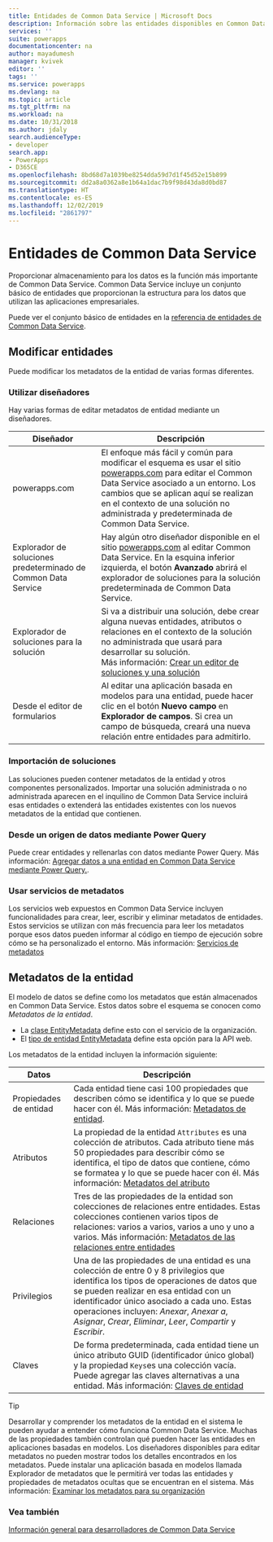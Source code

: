 ```yaml
---
title: Entidades de Common Data Service | Microsoft Docs
description: Información sobre las entidades disponibles en Common Data Service.
services: ''
suite: powerapps
documentationcenter: na
author: mayadumesh
manager: kvivek
editor: ''
tags: ''
ms.service: powerapps
ms.devlang: na
ms.topic: article
ms.tgt_pltfrm: na
ms.workload: na
ms.date: 10/31/2018
ms.author: jdaly
search.audienceType:
- developer
search.app:
- PowerApps
- D365CE
ms.openlocfilehash: 8bd68d7a1039be8254dda59d7d1f45d52e15b899
ms.sourcegitcommit: dd2a8a0362a8e1b64a1dac7b9f98d43da8d0bd87
ms.translationtype: HT
ms.contentlocale: es-ES
ms.lasthandoff: 12/02/2019
ms.locfileid: "2861797"
---
```

<!-- 
Was Mike Carter
This topic was not migrated it was written for Power Apps 

Overlap with content in https://docs.microsoft.com/dynamics365/customer-engagement/developer/introduction-entities

-->

# <a name="common-data-service-entities"></a>Entidades de Common Data Service

Proporcionar almacenamiento para los datos es la función más importante de Common Data Service. Common Data Service incluye un conjunto básico de entidades que proporcionan la estructura para los datos que utilizan las aplicaciones empresariales. 

Puede ver el conjunto básico de entidades en la [referencia de entidades de Common Data Service](reference/about-entity-reference.md).

## <a name="modify-entities"></a>Modificar entidades

Puede modificar los metadatos de la entidad de varias formas diferentes.

### <a name="use-designers"></a>Utilizar diseñadores

Hay varias formas de editar metadatos de entidad mediante un diseñadores.


|Diseñador  |Descripción  |
|---------|---------|
|powerapps.com|El enfoque más fácil y común para modificar el esquema es usar el sitio [powerapps.com](https://make.powerapps.com/) para editar el Common Data Service asociado a un entorno. Los cambios que se aplican aquí se realizan en el contexto de una solución no administrada y predeterminada de Common Data Service. <!-- TODO: Add link to topic that describes this -->|
|Explorador de soluciones predeterminado de Common Data Service|Hay algún otro diseñador disponible en el sitio [powerapps.com](https://make.powerapps.com/) al editar Common Data Service. En la esquina inferior izquierda, el botón **Avanzado** abrirá el explorador de soluciones para la solución predeterminada de Common Data Service. |
|Explorador de soluciones para la solución |Si va a distribuir una solución, debe crear alguna nuevas entidades, atributos o relaciones en el contexto de la solución no administrada que usará para desarrollar su solución. <br /> Más información: [Crear un editor de soluciones y una solución](introduction-solutions.md#create-a-solution-publisher-and-solution)|
|Desde el editor de formularios|Al editar una aplicación basada en modelos para una entidad, puede hacer clic en el botón **Nuevo campo** en **Explorador de campos**. Si crea un campo de búsqueda, creará una nueva relación entre entidades para admitirlo.|

### <a name="import-a-solution"></a>Importación de soluciones

Las soluciones pueden contener metadatos de la entidad y otros componentes personalizados. Importar una solución administrada o no administrada aparecen en el inquilino de Common Data Service incluirá esas entidades o extenderá las entidades existentes con los nuevos metadatos de la entidad que contienen.

### <a name="from-a-data-source-using-power-query"></a>Desde un origen de datos mediante Power Query

Puede crear entidades y rellenarlas con datos mediante Power Query. Más información: [Agregar datos a una entidad en Common Data Service mediante Power Query.](../../maker/common-data-service/data-platform-cds-newentity-pq.md).

### <a name="use-metadata-services"></a>Usar servicios de metadatos

Los servicios web expuestos en Common Data Service incluyen funcionalidades para crear, leer, escribir y eliminar metadatos de entidades. Estos servicios se utilizan con más frecuencia para leer los metadatos porque esos datos pueden informar al código en tiempo de ejecución sobre cómo se ha personalizado el entorno. Más información: [Servicios de metadatos](metadata-services.md)

## <a name="entity-metadata"></a>Metadatos de la entidad

El modelo de datos se define como los metadatos que están almacenados en Common Data Service. Estos datos sobre el esquema se conocen como *Metadatos de la entidad*. 

- La [clase EntityMetadata](/dotnet/api/microsoft.xrm.sdk.metadata.entitymetadata) define esto con el servicio de la organización. 
- El [tipo de entidad EntityMetadata](/dynamics365/customer-engagement/web-api/entitymetadata) define esta opción para la API web. 

Los metadatos de la entidad incluyen la información siguiente:


|Datos  |Descripción  |
|---------|---------|
|Propiedades de entidad|Cada entidad tiene casi 100 propiedades que describen cómo se identifica y lo que se puede hacer con él.  Más información: [Metadatos de entidad](entity-metadata.md).|
|Atributos|La propiedad de la entidad `Attributes` es una colección de atributos. Cada atributo tiene más 50 propiedades para describir cómo se identifica, el tipo de datos que contiene, cómo se formatea y lo que se puede hacer con él. Más información: [Metadatos del atributo](entity-attribute-metadata.md)|
|Relaciones|Tres de las propiedades de la entidad son colecciones de relaciones entre entidades. Estas colecciones contienen varios tipos de relaciones: varios a varios, varios a uno y uno a varios. Más información: [Metadatos de las relaciones entre entidades](entity-relationship-metadata.md)|
|Privilegios|Una de las propiedades de una entidad es una colección de entre 0 y 8 privilegios que identifica los tipos de operaciones de datos que se pueden realizar en esa entidad con un identificador único asociado a cada uno. Estas operaciones incluyen: *Anexar*, *Anexar a*, *Asignar*, *Crear*, *Eliminar*, *Leer*, *Compartir* y *Escribir*.|
|Claves|De forma predeterminada, cada entidad tiene un único atributo GUID (identificador único global) y la propiedad `Keys`es una colección vacía. Puede agregar las claves alternativas a una entidad. Más información: [Claves de entidad](entity-metadata.md#entity-keys)|

> [!TIP]
> Desarrollar y comprender los metadatos de la entidad en el sistema le pueden ayudar a entender cómo funciona Common Data Service. Muchas de las propiedades también controlan qué pueden hacer las entidades en aplicaciones basadas en modelos. Los diseñadores disponibles para editar metadatos no pueden mostrar todos los detalles encontrados en los metadatos. Puede instalar una aplicación basada en modelos llamada Explorador de metadatos que le permitirá ver todas las entidades y propiedades de metadatos ocultas que se encuentran en el sistema. Más información: [Examinar los metadatos para su organización](/dynamics365/customer-engagement/developer/browse-your-metadata)

### <a name="see-also"></a>Vea también

[Información general para desarrolladores de Common Data Service](overview.md)


